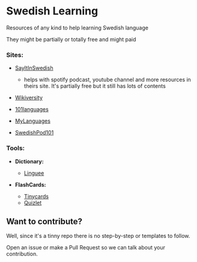 # Swedish Learning

Resources of any kind to help learning Swedish language

They might be partially or totally free and might paid

### Sites:

- [SayItInSwedish](https://www.sayitinswedish.com/) 
  - helps with spotify podcast, youtube channel and more resources in theirs site. It's partially free but it still has lots of contents

- [Wikiversity](https://en.wikiversity.org/wiki/Introduction_to_Swedish)  

- [101languages](https://www.101languages.net/swedish/)

- [MyLanguages](http://mylanguages.org/learn_swedish.php)

- [SwedishPod101](https://www.swedishpod101.com/swedish-vocabulary-lists/)

### Tools:

  - **Dictionary:**
  
    - [Linguee](https://www.linguee.se/svensk-engelsk)
    
  - **FlashCards:**
  
    - [Tinycards](https://tinycards.duolingo.com/)
    - [Quizlet](https://quizlet.com/pt-br)

## Want to contribute?

Well, since it's a tinny repo there is no step-by-step or templates to follow. 

Open an issue or make a Pull Request so we can talk about your contribution.
